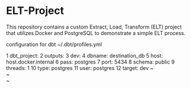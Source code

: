 # ELT-Project
This repository contains a custom Extract, Load, Transform (ELT) project that utilizes Docker and PostgreSQL to demonstrate a simple ELT process.


configuration for dbt 
~/.dbt/profiles.yml 


  1 dbt_project:
  2   outputs:
  3     dev:
  4       dbname: destination_db
  5       host: host.docker.internal
  6       pass: postgres
  7       port: 5434
  8       schema: public
  9       threads: 1
 10       type: postgres
 11       user: postgres
 12   target: dev
~                                                                                                                                                                                  
~                                                                                                                                                                                  
~                   